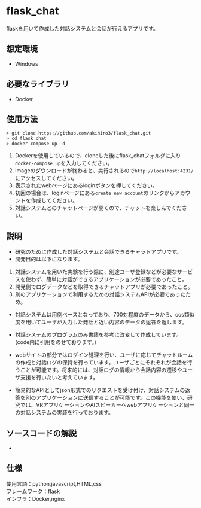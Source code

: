 # flask_chat
flaskを用いて作成した対話システムと会話が行えるアプリです。

## 想定環境
- Windows

## 必要なライブラリ
- Docker

## 使用方法 
 ```
 > git clone https://github.com/akihiro3/flask_chat.git  
 > cd flask_chat  
 > docker-compose up -d
 ```  
1. Dockerを使用しているので、cloneした後にflask_chatフォルダに入り`docker-compose up`を入力してください。  
1. imageのダウンロードが終わると、実行されるので`http://localhost:4231/`にアクセスしてください。
1. 表示されたwebページにあるloginボタンを押してください。
1. 初回の場合は、loginページにある`create new account`のリンクからアカウントを作成してください。
2. 対話システムとのチャットページが開くので、チャットを楽しんでください。

## 説明
- 研究のために作成した対話システムと会話できるチャットアプリです。
- 開発目的は以下になります。  
1. 対話システムを用いた実験を行う際に、別途ユーザ登録などが必要なサービスを使わず、簡単に対話ができるアプリケーションが必要であったこと。
2. 開発側でログデータなどを取得できるチャットアプリが必要であったこと。
3. 別のアプリケーションで利用するための対話システムAPIが必要であったため。
  
- 対話システムは用例ベースとなっており、700対程度のデータから、cos類似度を用いてユーザが入力した発話と近い内容のデータの返答を返します。  
- 対話システムのプログラムのみ書籍を参考に改変して作成しています。(code内に引用をのせております。)  
  
- webサイトの部分ではログイン処理を行い、ユーザに応じてチャットルームの作成と対話ログの保持を行っています。ユーザごとにそれぞれが会話を行うことが可能です。将来的には、対話ログの情報から会話内容の遷移やユーザ支援を行いたいと考えています。  
- 簡易的なAPIとしてjson形式でのリクエストを受け付け、対話システムの返答を別のアプリケーションに送信することが可能です。この機能を使い、研究では、VRアプリケーションやAIスピーカーへwebアプリケーションと同一の対話システムの実装を行っております。

## ソースコードの解説
- 

## 仕様
使用言語：python,javascript,HTML,css  
フレームワーク：flask  
インフラ：Docker,nginx 
